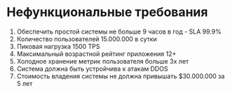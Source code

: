 # Нефункциональные требования

1. Обеспечить простой системы не больше 9 часов в год - SLA 99.9%
3. Количество пользователей 15.000.000 в сутки
4. Пиковая нагрузка 1500 TPS
5. Максимальный возрастной рейтинг приложения 12+
6. Холодное хранение метрик пользователя больше 3х лет
7. Система должна быть устройчива к атакам DDOS
8. Стоимость владения системы не должна привышать $30.000.000 за 5 лет
